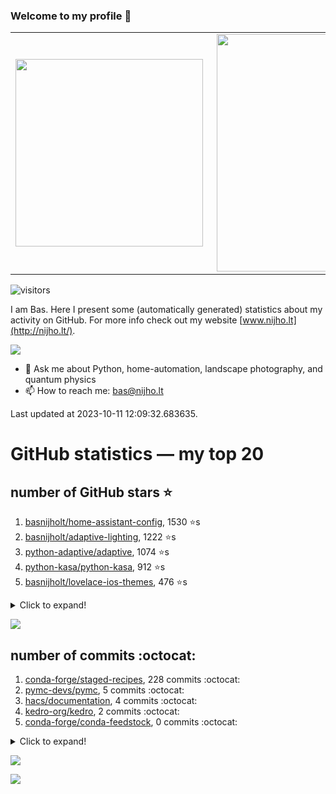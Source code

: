 ### Welcome to my profile 👋

<center>
  <table>
    <tr>
        <td><img width="300px" align="left" src="https://github-readme-stats.vercel.app/api/top-langs/?username=basnijholt&hide=TeX,Jupyter%20Notebook&layout=compact&theme=radical" /></td>
        <td><img align='right' src="https://github-readme-stats.vercel.app/api?username=basnijholt&show_icons=true&theme=radical" width="380"></td>
    </tr>
  </table>
</center>

![visitors](https://visitor-badge.glitch.me/badge?page_id=basnijholt.visitor-badge)

I am Bas. Here I present some (automatically generated) statistics about my activity on GitHub. For more info check out my website [www.nijho.lt](http://nijho.lt/).

![](https://www.nijho.lt/authors/admin/avatar_hu9e60e4b9bc120dfb6a666009f2878da6_182107_250x250_fill_q90_lanczos_center.jpg)

- 💬 Ask me about Python, home-automation, landscape photography, and quantum physics
- 📫 How to reach me: bas@nijho.lt

Last updated at 2023-10-11 12:09:32.683635.

# GitHub statistics — my top 20

## number of GitHub stars ⭐️

1. [basnijholt/home-assistant-config](https://github.com/basnijholt/home-assistant-config/), 1530 ⭐️s
2. [basnijholt/adaptive-lighting](https://github.com/basnijholt/adaptive-lighting/), 1222 ⭐️s
3. [python-adaptive/adaptive](https://github.com/python-adaptive/adaptive/), 1074 ⭐️s
4. [python-kasa/python-kasa](https://github.com/python-kasa/python-kasa/), 912 ⭐️s
5. [basnijholt/lovelace-ios-themes](https://github.com/basnijholt/lovelace-ios-themes/), 476 ⭐️s
<details><summary>Click to expand!</summary>

6. [basnijholt/lovelace-ios-dark-mode-theme](https://github.com/basnijholt/lovelace-ios-dark-mode-theme/), 425 ⭐️s
7. [basnijholt/miflora](https://github.com/basnijholt/miflora/), 359 ⭐️s
8. [basnijholt/rsync-time-machine.py](https://github.com/basnijholt/rsync-time-machine.py/), 345 ⭐️s
9. [topocm/topocm_content](https://github.com/topocm/topocm_content/), 251 ⭐️s
10. [basnijholt/home-assistant-streamdeck-yaml](https://github.com/basnijholt/home-assistant-streamdeck-yaml/), 140 ⭐️s
11. [basnijholt/home-assistant-macbook-touch-bar](https://github.com/basnijholt/home-assistant-macbook-touch-bar/), 92 ⭐️s
12. [basnijholt/markdown-code-runner](https://github.com/basnijholt/markdown-code-runner/), 76 ⭐️s
13. [kwant-project/kwant](https://github.com/kwant-project/kwant/), 76 ⭐️s
14. [basnijholt/home-assistant-streamdeck-yaml-addon](https://github.com/basnijholt/home-assistant-streamdeck-yaml-addon/), 46 ⭐️s
15. [basnijholt/aiokef](https://github.com/basnijholt/aiokef/), 32 ⭐️s
16. [basnijholt/thesis-cover](https://github.com/basnijholt/thesis-cover/), 26 ⭐️s
17. [basnijholt/adaptive-scheduler](https://github.com/basnijholt/adaptive-scheduler/), 21 ⭐️s
18. [basnijholt/instacron](https://github.com/basnijholt/instacron/), 20 ⭐️s
19. [basnijholt/addon-otmonitor](https://github.com/basnijholt/addon-otmonitor/), 15 ⭐️s
20. [kwant-project/kwant-tutorial-2016](https://github.com/kwant-project/kwant-tutorial-2016/), 15 ⭐️s

</details>

![](https://github.com/basnijholt/basnijholt/raw/main/stars_over_time.png)

## number of commits :octocat:

1. [conda-forge/staged-recipes](https://github.com/conda-forge/staged-recipes/), 228 commits :octocat:
2. [pymc-devs/pymc](https://github.com/pymc-devs/pymc/), 5 commits :octocat:
3. [hacs/documentation](https://github.com/hacs/documentation/), 4 commits :octocat:
4. [kedro-org/kedro](https://github.com/kedro-org/kedro/), 2 commits :octocat:
5. [conda-forge/conda-feedstock](https://github.com/conda-forge/conda-feedstock/), 0 commits :octocat:
<details><summary>Click to expand!</summary>

6. [Juvawa/HomeAssistant9292OvApiSensor](https://github.com/Juvawa/HomeAssistant9292OvApiSensor/), 0 commits :octocat:
7. [conda-forge/occt-feedstock](https://github.com/conda-forge/occt-feedstock/), 0 commits :octocat:
8. [basnijholt/Casimir-programming-2019](https://github.com/basnijholt/Casimir-programming-2019/), 0 commits :octocat:
9. [basnijholt/miflora](https://github.com/basnijholt/miflora/), 0 commits :octocat:
10. [conda-forge/pymatbridge-feedstock](https://github.com/conda-forge/pymatbridge-feedstock/), 0 commits :octocat:
11. [trelau/SMESH](https://github.com/trelau/SMESH/), 0 commits :octocat:
12. [ramonhagenaars/nptyping](https://github.com/ramonhagenaars/nptyping/), 0 commits :octocat:
13. [ohld/igbot](https://github.com/ohld/igbot/), 0 commits :octocat:
14. [census-instrumentation/opencensus-python](https://github.com/census-instrumentation/opencensus-python/), 0 commits :octocat:
15. [aiidateam/aiida-core](https://github.com/aiidateam/aiida-core/), 0 commits :octocat:
16. [basnijholt/slurm-usage](https://github.com/basnijholt/slurm-usage/), 0 commits :octocat:
17. [conda-forge/freecad-feedstock](https://github.com/conda-forge/freecad-feedstock/), 0 commits :octocat:
18. [holoviz/holoviews](https://github.com/holoviz/holoviews/), 0 commits :octocat:
19. [rhasspy/rhasspy](https://github.com/rhasspy/rhasspy/), 0 commits :octocat:
20. [basnijholt/basnijholt](https://github.com/basnijholt/basnijholt/), 0 commits :octocat:

</details>

![](https://github.com/basnijholt/basnijholt/raw/main/commits_per_hour.png)

![](https://github.com/basnijholt/basnijholt/raw/main/commits_per_weekday.png)

